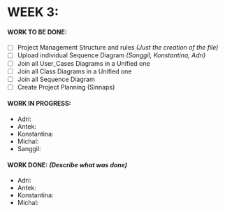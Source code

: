 # WEEK 3:
#### WORK TO BE DONE:

 - [ ] Project Management Structure and rules *(Just the creation of the file)*
 - [ ] Upload individual Sequence Diagram *(Sanggil, Konstantina, Adri)*
 - [ ] Join all User_Cases Diagrams in a Unified one 
 - [ ] Join all Class Diagrams in a Unified one
 - [ ] Join all Sequence Diagram
 - [ ] Create Project Planning (Sinnaps)

#### WORK IN PROGRESS:

* Adri:
* Antek:
* Konstantina:
* Michal: 
* Sanggil:

#### WORK DONE: *(Describe what was done)*

 * Adri:
 * Antek:
 * Konstantina:
 * Michal: 

